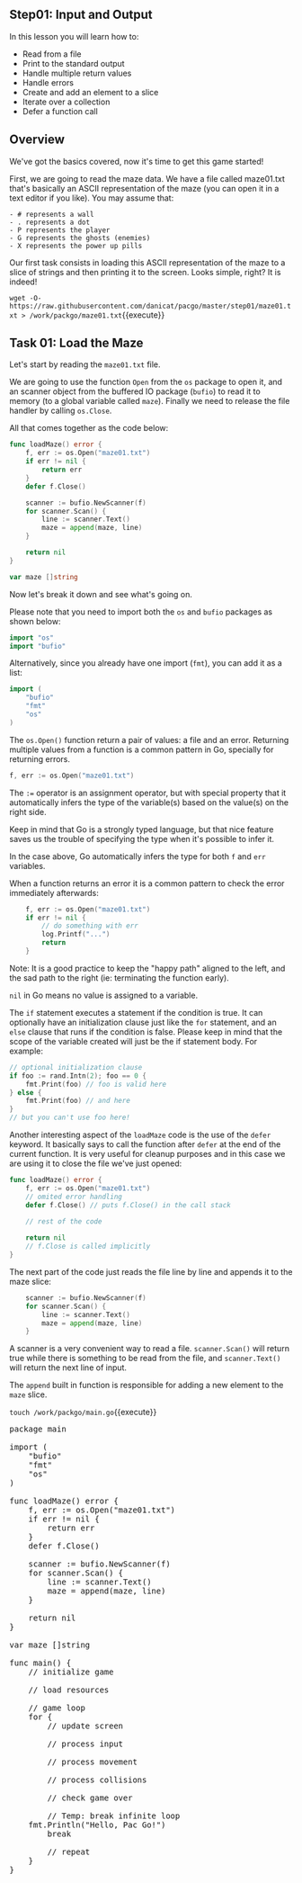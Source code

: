 ## Step01: Input and Output

In this lesson you will learn how to:

- Read from a file
- Print to the standard output
- Handle multiple return values
- Handle errors
- Create and add an element to a slice
- Iterate over a collection
- Defer a function call


## Overview

We've got the basics covered, now it's time to get this game started!

First, we are going to read the maze data. We have a file called maze01.txt that's basically an ASCII representation of the maze (you can open it in a text editor if you like). You may assume that:

```
- # represents a wall
- . represents a dot
- P represents the player
- G represents the ghosts (enemies)
- X represents the power up pills
```

Our first task consists in loading this ASCII representation of the maze to a slice of strings and then printing it to the screen. Looks simple, right? It is indeed!

`wget -O- https://raw.githubusercontent.com/danicat/pacgo/master/step01/maze01.txt > /work/packgo/maze01.txt`{{execute}}

## Task 01: Load the Maze

Let's start by reading the `maze01.txt` file.

We are going to use the function `Open` from the `os` package to open it, and an scanner object from the buffered IO package (`bufio`) to read it to memory (to a global variable called `maze`). Finally we need to release the file handler by calling `os.Close`. 

All that comes together as the code below:

```go
func loadMaze() error {
    f, err := os.Open("maze01.txt")
    if err != nil {
        return err
    }
    defer f.Close()

    scanner := bufio.NewScanner(f)
    for scanner.Scan() {
        line := scanner.Text()
        maze = append(maze, line)
    }

    return nil
}

var maze []string

```


Now let's break it down and see what's going on.

Please note that you need to import both the `os` and `bufio` packages as shown below:

```go
import "os"
import "bufio"
```

Alternatively, since you already have one import (`fmt`), you can add it as a list:

```go
import (
    "bufio"
    "fmt"
    "os"
)
```

The `os.Open()` function return a pair of values: a file and an error. Returning multiple values from a function is a common pattern in Go, specially for returning errors.

```go
f, err := os.Open("maze01.txt")
```

The `:=` operator is an assignment operator, but with special property that it automatically infers the type of the variable(s) based on the value(s) on the right side. 

Keep in mind that Go is a strongly typed language, but that nice feature saves us the trouble of specifying the type when it's possible to infer it.

In the case above, Go automatically infers the type for both `f` and `err` variables.

When a function returns an error it is a common pattern to check the error immediately afterwards:

```go
    f, err := os.Open("maze01.txt")
    if err != nil {
        // do something with err
        log.Printf("...")
        return
    }
```

Note: It is a good practice to keep the "happy path" aligned to the left, and the sad path to the right (ie: terminating the function early).

`nil` in Go means no value is assigned to a variable. 

The `if` statement executes a statement if the condition is true. It can optionally have an initialization clause just like the `for` statement, and an `else` clause that runs if the condition is false. Please keep in mind that the scope of the variable created will just be the if statement body. For example:

```go
// optional initialization clause
if foo := rand.Intn(2); foo == 0 {
    fmt.Print(foo) // foo is valid here
} else {
    fmt.Print(foo) // and here
}
// but you can't use foo here!
```

Another interesting aspect of the `loadMaze` code is the use of the `defer` keyword. It basically says to call the function after `defer` at the end of the current function. It is very useful for cleanup purposes and in this case we are using it to close the file we've just opened:

```go
func loadMaze() error {
    f, err := os.Open("maze01.txt")
    // omited error handling
    defer f.Close() // puts f.Close() in the call stack

    // rest of the code
    
    return nil
    // f.Close is called implicitly
}
```

The next part of the code just reads the file line by line and appends it to the maze slice:

```go
    scanner := bufio.NewScanner(f)
    for scanner.Scan() {
        line := scanner.Text()
        maze = append(maze, line)
    }
```

A scanner is a very convenient way to read a file. `scanner.Scan()` will return true while there is something to be read from the file, and `scanner.Text()` will return the next line of input.

The `append` built in function is responsible for adding a new element to the `maze` slice.

`touch /work/packgo/main.go`{{execute}}

<pre class="file" data-filename="/work/packgo/main.go" data-target="replace">
package main

import (
	"bufio"
	"fmt"
	"os"
)

func loadMaze() error {
	f, err := os.Open("maze01.txt")
	if err != nil {
		return err
	}
	defer f.Close()

	scanner := bufio.NewScanner(f)
	for scanner.Scan() {
		line := scanner.Text()
		maze = append(maze, line)
	}

	return nil
}

var maze []string

func main() {
	// initialize game

	// load resources

	// game loop
	for {
		// update screen

		// process input

		// process movement

		// process collisions

		// check game over

		// Temp: break infinite loop
    fmt.Println("Hello, Pac Go!")
		break

		// repeat
	}
}
</pre>
